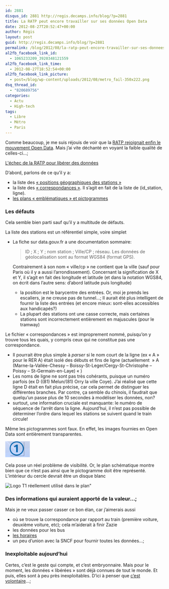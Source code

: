 ```yaml
---
id: 2881
disqus_id: 2881 http://regis.decamps.info/blog/?p=2881
title: La RATP peut encore travailler sur ses données Open Data
date: 2012-08-27T20:52:47+00:00
author: Régis
layout: post
guid: http://regis.decamps.info/blog/?p=2881
permalink: /blog/2012/08/la-ratp-peut-encore-travailler-sur-ses-donnees-open-data/
al2fb_facebook_link_id:
  - 1065233209_3920348121559
al2fb_facebook_link_time:
  - 2012-08-27T18:52:54+00:00
al2fb_facebook_link_picture:
  - post=/blog/wp-content/uploads/2012/08/metro_fail-350x222.png
dsq_thread_id:
  - "820689756"
categories:
  - Actu
  - High-tech
tags:
  - Libre
  - Métro
  - Paris
---
```

Comme beaucoup, je me suis réjouis de voir que la [RATP rejoignait enfin le mouvement Open Data](http://www.ratp.fr/fr/ratp/r_70350/open-data/). Mais j’ai vite déchanté en voyant la faible qualité de celles-ci…;
  
<!--more-->


  
[L'échec de la RATP pour libérer des données](/blog/wp-content/uploads/2012/08/metro_fail.png)
  
D’abord, parlons de ce qu’il y a:

  * la liste des [« positions géographiques des stations »](http://www.data.gouv.fr/donnees/view/Positions-g%C3%A9ographiques-des-stations-du-r%C3%A9seau-ferr%C3%A9-RATP-564122?xtmc=R%C3%A9gie%20autonome%20des%20transports%20parisiens%20%28RATP%29&xtcr=4?xtmc=R%C3%A9gie%20autonome%20des%20transports%20parisiens%20%28RATP%29&xtcr=4)
  * la liste des [« correspondances »](http://www.data.gouv.fr/donnees/view/Correspondances-stations-lignes-sur-le-r%C3%A9seau-ferr%C3%A9-RATP-564124?xtmc=R%C3%A9gie%20autonome%20des%20transports%20parisiens%20%28RATP%29&xtcr=2). Il s’agit en fait de la liste de (id_station, ligne).
  * [les plans « emblématiques » et pictogrammes](http://www.ratp.fr/fr/ratp/r_70350/open-data/)

### Les défauts

Cela semble bien parti sauf qu’il y a multitude de défauts.

La liste des stations est un référentiel simple, voire simplet 

  * La fiche sur data.gouv.fr a une documentation sommaire:
  
    > ID ; X ; Y ; nom station ; Ville/CP ; réseau. Les données de géolocalisation sont au format WGS84 (format GPS).
    
    Contrairement à son nom « ville/cp » ne contient que la ville (sauf pour Paris où il y a aussi l’arrondissement). Concernant la signification de X et Y, il s’agit en fait des longitude et latitude (et dans la notation WGS84, on écrit dans l’autre sens: d’abord latitude puis longitude) </li> 
    
      * la position est le barycentre des entrées. Or, moi je prends les escaliers, je ne creuse pas de tunnel…; Il aurait été plus intelligent de fournir la liste des entrées (et encore mieux: sont-elles accessibles aux handicapés?)
      * La plupart des stations ont une casse correcte, mais certaines stations sont incorrectement entièrement en majuscules (pour le tramway)</ul> 
    
    Le fichier « correspondances » est improprement nommé, puisqu’on y trouve tous les quais, y compris ceux qui ne constitue pas une correspondance.
    
      * Il pourrait être plus simple à _parser_ si le nom court de la ligne (ex « A » pour le RER A) était isolé des débuts et fins de ligne (actuellement  » A (Marne-la-Vallée-Chessy – Boissy-St-Leger/Cergy-St-Christophe – Poissy – St-Germain-en-Laye) « )
      * Les noms de ligne ne sont pas très cohérants, puisque un numéro parfois (ex D ((81) Melun/(81) Orry la ville Coye). J’ai réalisé que cette ligne D était en fait plus précise, car cela permet de distinguer les différentes branches. Par contre, ça semble du chinois, il faudrait que quelqu’un passe plus de 10 secondes à modéliser les données, non?
      * surtout, une information cruciale est manquante: le numéro de séquence de l’arrêt dans la ligne. Aujourd’hui, il n’est pas possible de déterminer l’ordre dans lequel les stations se suivent quand le train circule!
    
    Même les pictogrammes sont faux. En effet, les images fournies en Open Data sont entièrement transparentes.
  
    ![Logo T1 fourni, posé sur mon bureau](/blog/wp-content/uploads/2012/08/Logo-T1-open-data.png)
  
    Cela pose un réel problème de visibilité. Or, le plan schématique montre bien que ce n’est pas ainsi que le pictogramme doit être représenté. L’intérieur du cercle devrait être un disque blanc
  
    ![Logo T1 réellement utilisé dans le plan"](/blog/wp-content/uploads/2012/08/Logo-T1-réel.png)
    
    ### Des informations qui auraient apporté de la valeur…;
    
    Mais je ne veux passer casser ce bon élan, car j’aimerais aussi
    
      * où se trouve la correspondance par rapport au train (première voiture, deuxième voiture, etc); cela m’aiderait à finir Zazie
      * les données pour les bus
      * [les horaires](http://www.lepoint.fr/chroniqueurs-du-point/guerric-poncet/la-ratp-ouvre-un-peu-ses-donnees-08-08-2012-1494227_506.php "La RATP oublie les horaires")
      * un peu d’union avec la SNCF pour fournir toutes les données…;
    
    ### Inexploitable aujourd’hui
    
    Certes, c’est le geste qui compte, et c’est embryonnaire. Mais pour le moment, les données « libérées » sont déjà connues de tout le monde. Et puis, elles sont à peu près inexploitables. D’ici à penser que [c’est volontaire](http://www.rudebaguette.com/2012/08/17/open-data-baby-steps-for-the-parisian-mass-transit-system/ "RATP makes a baby step towardsopen data (en)")…;
